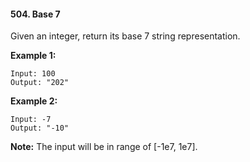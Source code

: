 #### 504. Base 7

Given an integer, return its base 7 string representation.

**Example 1:**

```
Input: 100
Output: "202"
```

**Example 2:**

```
Input: -7
Output: "-10"
```

**Note:** The input will be in range of [-1e7, 1e7].
